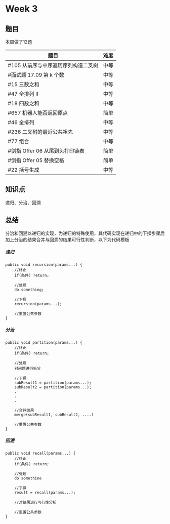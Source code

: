 # Week 3
## 题目
本周做了12题

|题目                |难度                  |
|-------------------|---------------------|
|#105 从前序与中序遍历序列构造二叉树             |中等	                |
|#面试题 17.09 第 k 个数	         |中等	                |
|#15 三数之和	                |中等	                |
|#47 全排列 II                 |中等	                |
|#18 四数之和               |中等	                |
|#657 机器人能否返回原点         |简单	                |
|#46 全排列                |中等	                |
|#236 二叉树的最近公共祖先        |中等	                |
|#77 组合	                |中等                |
|#剑指 Offer 06 从尾到头打印链表        |简单	                |
|#剑指 Offer 05 替换空格        |简单	                |
|#22 括号生成                   |中等	                |

## 知识点
递归、分治、回溯

## 总结
分治和回溯以递归的实现，为递归的特殊使用，其代码实现在递归中的下探步骤后加上分治的结果合并与回溯的结果可行性判断，以下为代码模板

##### 递归
```
public void recursion(params...) {
    //终止
    if(条件) return;

    //处理
    do something;

    //下探
    recursion(params...);

    //重置公共参数
}
```
##### 分治
```
public void partition(params...) {
    //终止
    if(条件) return;

    //处理
    对问题进行拆分

    //下探
    subResult1 = partition(params...);
    subResult2 = partition(params...);
    .
    .
    .

    //合并结果
    merge(subResult1, subResult2, ....)

    //重置公共参数
}
```
##### 回溯
```
public void recall(params...) {
    //终止
    if(条件) return;

    //处理
    do somethine

    //下探
    result = recall(params...);

    //对结果进行可行性分析

    //重置公共参数
}
```